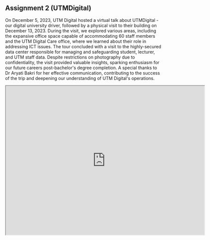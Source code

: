 ## Assignment 2 (UTMDigital)

On December 5, 2023, UTM Digital hosted a virtual talk about UTMDigital - our digital university driver, followed by a physical visit to their building on December 13, 2023. During the visit, we explored various areas, including the expansive office space capable of accommodating 60 staff members and the UTM Digital Care office, where we learned about their role in addressing ICT issues. The tour concluded with a visit to the highly-secured data center responsible for managing and safeguarding student, lecturer, and UTM staff data. Despite restrictions on photography due to confidentiality, the visit provided valuable insights, sparking enthusiasm for our future careers post-bachelor's degree completion. A special thanks to Dr Aryati Bakri for her effective communication, contributing to the success of the trip and deepening our understanding of UTM Digital's operations.

<iframe src="https://drive.google.com/file/d/1GYZRIvtKNLFRvah64C-xUJfGyy8QcSv4/preview" width="640" height="480" allow="autoplay"></iframe>

